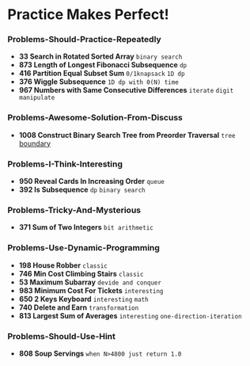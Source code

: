 # Practice Makes Perfect!

### Problems-Should-Practice-Repeatedly

- **33 Search in Rotated Sorted Array** `binary search`
- **873 Length of Longest Fibonacci Subsequence** `dp`
- **416 Partition Equal Subset Sum** `0/1knapsack` `1D dp` 
- **376 Wiggle Subsequence** `1D dp with 0(N) time`
- **967 Numbers with Same Consecutive Differences** `iterate` `digit manipulate`

### Problems-Awesome-Solution-From-Discuss
- **1008 Construct Binary Search Tree from Preorder Traversal** `tree` [boundary](https://leetcode.com/problems/construct-binary-search-tree-from-preorder-traversal/discuss/252232/JavaC%2B%2BPython-O(N)-Solution)

### Problems-I-Think-Interesting

- **950 Reveal Cards In Increasing Order** `queue`
- **392 Is Subsequence** `dp` `binary search`

### Problems-Tricky-And-Mysterious

- **371 Sum of Two Integers** `bit arithmetic`

### Problems-Use-Dynamic-Programming

- **198 House Robber** `classic`
- **746 Min Cost Climbing Stairs** `classic`
- **53 Maximum Subarray** `devide and conquer`
- **983 Minimum Cost For Tickets**  `interesting`
- **650 2 Keys Keyboard**  `interesting` `math`
- **740 Delete and Earn** `transformation`
- **813 Largest Sum of Averages** `interesting` `one-direction-iteration`

### Problems-Should-Use-Hint

- **808 Soup Servings** `when N>4800 just return 1.0`

